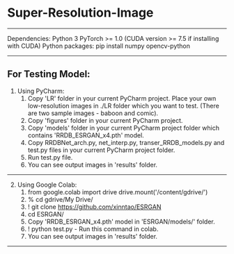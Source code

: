 # Super-Resolution-Image
----------------------------------------------------------------------------------------------------------
Dependencies:
	Python 3
	PyTorch >= 1.0 (CUDA version >= 7.5 if installing with CUDA)
	Python packages: pip install numpy opencv-python

----------------------------------------------------------------------------------------------------------
For Testing Model:
----------------------------------------------------------------------------------------------------------
1) Using PyCharm:
	1. Copy 'LR' folder in your current PyCharm project. 
	Place your own low-resolution images in ./LR folder which you want to test. 
	(There are two sample images - baboon and comic).
	2. Copy 'figures' folder in your current PyCharm project.
	3. Copy 'models' folder in your current PyCharm project folder which contains 
	'RRDB_ESRGAN_x4.pth' model.
	4. Copy RRDBNet_arch.py, net_interp.py, transer_RRDB_models.py and test.py files 
	in your current PyCharm project folder.
	5. Run test.py file.
	6. You can see output images in 'results' folder.

----------------------------------------------------------------------------------------------------------
2) Using Google Colab: 
	1. from google.colab import drive
	   drive.mount('/content/gdrive/')
	2. % cd gdrive/My Drive/
	3. ! git clone https://github.com/xinntao/ESRGAN
	4. cd ESRGAN/
	5. Copy 'RRDB_ESRGAN_x4.pth' model in 'ESRGAN/models/' folder.
	6. ! python test.py - Run this command in colab.
	7. You can see output images in 'results' folder.
----------------------------------------------------------------------------------------------------------
